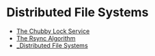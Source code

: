 # Distributed File Systems

- [The Chubby Lock Service](the-chubby-lock-service.md)
- [The Rsync Algorithm](the-rsync-algorithm.md)
- [_Distributed File Systems](_distributed-file-systems.md)
